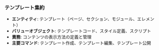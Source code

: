 
### テンプレート集約
- **エンティティ**: テンプレート（ページ、セクション、モジュール、エレメント）
- **バリューオブジェクト**: テンプレートコード、スタイル定義、スクリプト
- **責務**: コンテンツの表示方法の定義と管理
- **主要コマンド**: テンプレート作成、テンプレート編集、テンプレート公開

